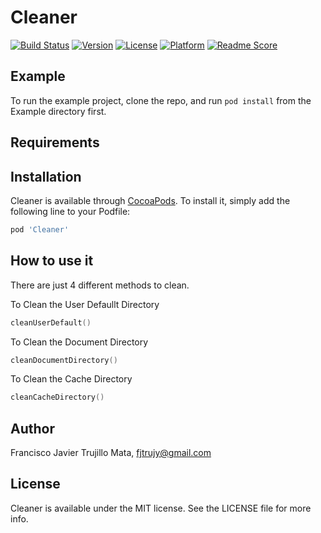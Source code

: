 # Cleaner

[![Build Status](https://travis-ci.org/fjtrujy/ios-cleaner.svg?branch=master)](https://travis-ci.org/fjtrujy/ios-cleaner)
[![Version](https://img.shields.io/cocoapods/v/Cleaner.svg?style=flat)](http://cocoapods.org/pods/Cleaner)
[![License](https://img.shields.io/cocoapods/l/Cleaner.svg?style=flat)](http://cocoapods.org/pods/Cleaner)
[![Platform](https://img.shields.io/cocoapods/p/Cleaner.svg?style=flat)](http://cocoapods.org/pods/Cleaner)
[![Readme Score](http://readme-score-api.herokuapp.com/score.svg?url=https://github.com/fjtrujy/ios-cleaner)](http://clayallsopp.github.io/readme-score?url=https://github.com/fjtrujy/ios-cleaner)

## Example

To run the example project, clone the repo, and run `pod install` from the Example directory first.

## Requirements

## Installation

Cleaner is available through [CocoaPods](https://cocoapods.org). To install
it, simply add the following line to your Podfile:

```ruby
pod 'Cleaner'
```

## How to use it

There are just 4 different methods to clean.

To Clean the User Defaullt Directory
```swift
cleanUserDefault()
```

To Clean the Document Directory
```swift
cleanDocumentDirectory()
```

To Clean the Cache Directory
```swift
cleanCacheDirectory()
```

## Author

Francisco Javier Trujillo Mata, fjtrujy@gmail.com

## License

Cleaner is available under the MIT license. See the LICENSE file for more info.
